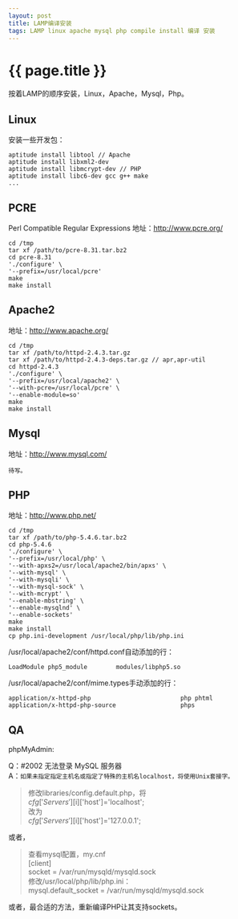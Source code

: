```yaml
---
layout: post
title: LAMP编译安装
tags: LAMP linux apache mysql php compile install 编译 安装
---
```


{{ page.title }}
================

按着LAMP的顺序安装，Linux，Apache，Mysql，Php。

Linux
-----

安装一些开发包：

	aptitude install libtool // Apache
	aptitude install libxml2-dev
	aptitude install libmcrypt-dev // PHP
	aptitude install libc6-dev gcc g++ make
	...

PCRE
----

Perl Compatible Regular Expressions
地址：<http://www.pcre.org/>

	cd /tmp
	tar xf /path/to/pcre-8.31.tar.bz2
	cd pcre-8.31
	'./configure' \
	'--prefix=/usr/local/pcre'
	make
	make install

Apache2
-------

地址：<http://www.apache.org/>

	cd /tmp
	tar xf /path/to/httpd-2.4.3.tar.gz
	tar xf /path/to/httpd-2.4.3-deps.tar.gz // apr,apr-util
	cd httpd-2.4.3
	'./configure' \
	'--prefix=/usr/local/apache2' \
	'--with-pcre=/usr/local/pcre' \
	'--enable-module=so'
	make
	make install

Mysql
-----

地址：<http://www.mysql.com/>

	待写。

PHP
---

地址：<http://www.php.net/>

	cd /tmp
	tar xf /path/to/php-5.4.6.tar.bz2
	cd php-5.4.6
	'./configure' \
	'--prefix=/usr/local/php' \
	'--with-apxs2=/usr/local/apache2/bin/apxs' \
	'--with-mysql' \
	'--with-mysqli' \
	'--with-mysql-sock' \
	'--with-mcrypt' \
	'--enable-mbstring' \
	'--enable-mysqlnd' \
	'--enable-sockets'
	make
	make install
	cp php.ini-development /usr/local/php/lib/php.ini

/usr/local/apache2/conf/httpd.conf自动添加的行：

	LoadModule php5_module        modules/libphp5.so

/usr/local/apache2/conf/mime.types手动添加的行：

	application/x-httpd-php                         php phtml
	application/x-httpd-php-source                  phps

QA
--

phpMyAdmin:

Q：#2002 无法登录 MySQL 服务器  
A：`如果未指定指定主机名或指定了特殊的主机名localhost，将使用Unix套接字。`  

   >修改libraries/config.default.php，将  
   >$cfg['Servers'][$i]['host']='localhost';  
   >改为  
   >$cfg['Servers'][$i]['host']='127.0.0.1';  

   或者，  

   >查看mysql配置，my.cnf  
   >[client]  
   >socket = /var/run/mysqld/mysqld.sock  
   >修改/usr/local/php/lib/php.ini：  
   >mysql.default_socket = /var/run/mysqld/mysqld.sock  

   或者，最合适的方法，重新编译PHP让其支持sockets。
